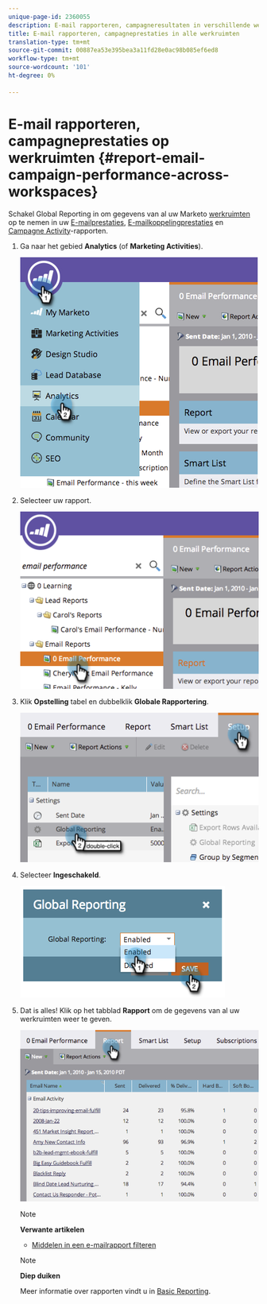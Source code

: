 ```yaml
---
unique-page-id: 2360055
description: E-mail rapporteren, campagneresultaten in verschillende werkruimten - Marketo Docs - Productdocumentatie
title: E-mail rapporteren, campagneprestaties in alle werkruimten
translation-type: tm+mt
source-git-commit: 00887ea53e395bea3a11fd28e0ac98b085ef6ed8
workflow-type: tm+mt
source-wordcount: '101'
ht-degree: 0%

---
```



# E-mail rapporteren, campagneprestaties op werkruimten {#report-email-campaign-performance-across-workspaces}

Schakel Global Reporting in om gegevens van al uw Marketo [werkruimten](../../../../product-docs/administration/workspaces-and-person-partitions/create-a-new-workspace.md) op te nemen in uw [E-mailprestaties](../../../../product-docs/email-marketing/email-programs/email-program-data/email-performance-report.md), [E-mailkoppelingprestaties](../../../../product-docs/email-marketing/email-programs/email-program-data/email-link-performance-report.md) en [Campagne Activity](../../../../product-docs/reporting/basic-reporting/report-types/campaign-activity-report.md)-rapporten.

1. Ga naar het gebied **Analytics** (of **Marketing Activities**).

   ![](assets/image2014-9-16-16-3a4-3a46.png)

1. Selecteer uw rapport.

   ![](assets/image2014-9-16-16-3a4-3a51.png)

1. Klik **Opstelling** tabel en dubbelklik **Globale Rapportering**.

   ![](assets/image2014-9-16-16-3a4-3a58.png)

1. Selecteer **Ingeschakeld**.

   ![](assets/image2014-9-16-16-3a5-3a4.png)

1. Dat is alles! Klik op het tabblad **Rapport** om de gegevens van al uw werkruimten weer te geven.

   ![](assets/image2014-9-16-16-3a5-3a8.png)

   >[!NOTE]
   >
   >**Verwante artikelen**
   >
   >    
   >    
   >    * [Middelen in een e-mailrapport filteren](filter-assets-in-an-email-report.md)


   >[!NOTE]
   >
   >**Diep duiken**
   >
   >
   >Meer informatie over rapporten vindt u in [Basic Reporting](http://docs.marketo.com/display/docs/basic+reporting).

